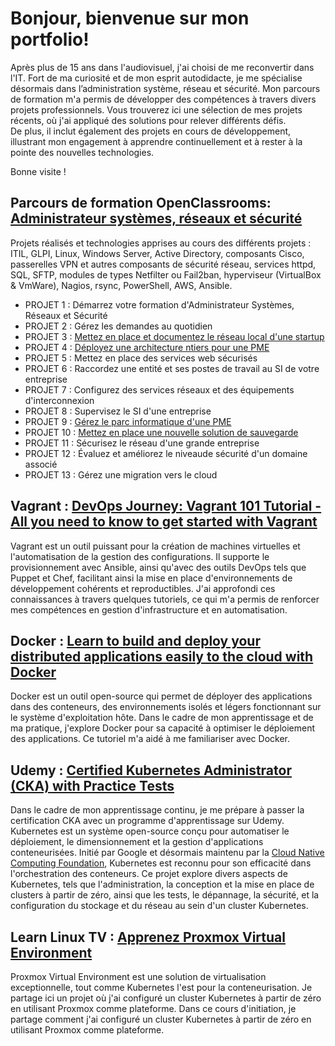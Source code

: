 # Bonjour,  bienvenue sur mon portfolio!

Après plus de 15 ans dans l'audiovisuel, j'ai choisi de me reconvertir dans l'IT. Fort de ma curiosité et de mon esprit autodidacte, je me spécialise désormais dans l’administration système, réseau et sécurité. Mon parcours de formation m'a permis de développer des compétences à travers divers projets professionnels.
Vous trouverez ici une sélection de mes projets récents, où j'ai appliqué des solutions pour relever différents défis.  
De plus, il inclut également des projets en cours de développement, illustrant mon engagement à apprendre continuellement et à rester à la pointe des nouvelles technologies.

Bonne visite !

## Parcours de formation OpenClassrooms: [Administrateur systèmes, réseaux et sécurité](https://openclassrooms.com/fr/paths/734-administrateur-systemes-reseaux-et-securite)

Projets réalisés et technologies apprises au cours des différents projets : ITIL, GLPI, Linux, Windows Server, Active Directory, composants Cisco, passerelles VPN et autres composants de sécurité réseau, services httpd, SQL, SFTP, modules de types Netfilter ou Fail2ban, hyperviseur (VirtualBox & VmWare), Nagios, rsync,  PowerShell, AWS, Ansible.

- PROJET 1 : Démarrez votre formation d'Administrateur Systèmes, Réseaux et Sécurité
- PROJET 2 : Gérez les demandes au quotidien
- PROJET 3 : [Mettez en place et documentez le réseau local d'une startup](https://github.com/PoissonChevre/networkHillStart_OC_P3)
- PROJET 4 : [Déployez une architecture ntiers pour une PME](https://github.com/PoissonChevre/archiNtiers_OC_P4)
- PROJET 5 : Mettez en place des services web sécurisés
- PROJET 6 : Raccordez une entité et ses postes de travail au SI de votre entreprise
- PROJET 7 : Configurez des services réseaux et des équipements d'interconnexion
- PROJET 8 : Supervisez le SI d'une entreprise
- PROJET 9 : [Gérez le parc informatique d'une PME](https://github.com/PoissonChevre/ansible_OC_P9)
- PROJET 10 : [Mettez en place une nouvelle solution de sauvegarde](https://github.com/PoissonChevre/rsync_OC_P10)
- PROJET 11 : Sécurisez le réseau d'une grande entreprise
- PROJET 12 : Évaluez et améliorez le niveaude sécurité d'un domaine associé
- PROJET 13 : Gérez une migration vers le cloud

## Vagrant : [DevOps Journey: Vagrant 101 Tutorial - All you need to know to get started with Vagrant](https://github.com/PoissonChevre/vagrant)

Vagrant est un outil puissant pour la création de machines virtuelles et l'automatisation de la gestion des configurations. Il supporte le provisionnement avec Ansible, ainsi qu'avec des outils DevOps tels que Puppet et Chef, facilitant ainsi la mise en place d'environnements de développement cohérents et reproductibles. J'ai approfondi ces connaissances à travers quelques tutoriels, ce qui m'a permis de renforcer mes compétences en gestion d'infrastructure et en automatisation.

## Docker : [Learn to build and deploy your distributed applications easily to the cloud with Docker](https://github.com/PoissonChevre/docker)

Docker est un outil open-source qui permet de déployer des applications dans des conteneurs, des environnements isolés et légers fonctionnant sur le système d'exploitation hôte. Dans le cadre de mon apprentissage et de ma pratique, j'explore Docker pour sa capacité à optimiser le déploiement des applications. Ce tutoriel m'a aidé à me familiariser avec Docker.

## Udemy : [Certified Kubernetes Administrator (CKA) with Practice Tests](https://github.com/PoissonChevre/CKA)

Dans le cadre de mon apprentissage continu, je me prépare à passer la certification CKA avec un programme d'apprentissage sur Udemy. Kubernetes est un système open-source conçu pour automatiser le déploiement, le dimensionnement et la gestion d'applications conteneurisées. Initié par Google et désormais maintenu par la [Cloud Native Computing Foundation](https://www.cncf.io/), Kubernetes est reconnu pour son efficacité dans l'orchestration des conteneurs. Ce projet explore divers aspects de Kubernetes, tels que l'administration, la conception et la mise en place de clusters à partir de zéro, ainsi que les tests, le dépannage, la sécurité, et la configuration du stockage et du réseau au sein d'un cluster Kubernetes.  

## Learn Linux TV : [Apprenez Proxmox Virtual Environment](https://github.com/PoissonChevre/proxmox)

Proxmox Virtual Environment est une solution de virtualisation exceptionnelle, tout comme Kubernetes l'est pour la conteneurisation. Je partage ici un projet où j'ai configuré un cluster Kubernetes à partir de zéro en utilisant Proxmox comme plateforme. Dans ce cours d'initiation, je partage comment j'ai configuré un cluster Kubernetes à partir de zéro en utilisant Proxmox comme plateforme.